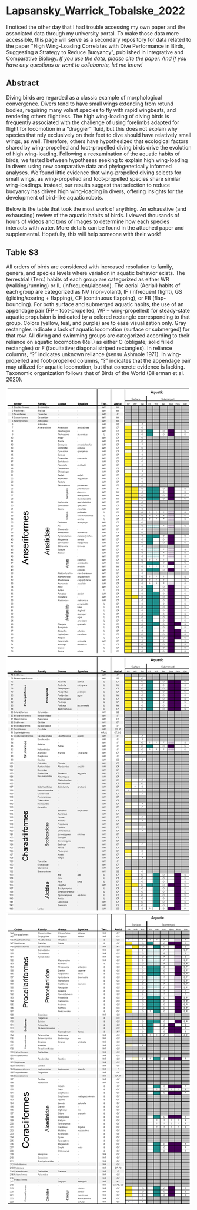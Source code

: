 # Lapsansky_Warrick_Tobalske_2022
I noticed the other day that I had trouble accessing my own paper and the associated data through my university portal. To make those data more accessible, this page will serve as a secondary repository for data related to the paper "High Wing-Loading Correlates with Dive Performance in Birds, Suggesting a Strategy to Reduce Buoyancy", published in Integrative and Comparative Biology. *If you use the data, please cite the paper. And if you have any questions or want to collaborate, let me know!*

## Abstract

Diving birds are regarded as a classic example of morphological convergence. Divers tend to have small wings extending from rotund bodies, requiring many volant species to fly with rapid wingbeats, and rendering others flightless. The high wing-loading of diving birds is frequently associated with the challenge of using forelimbs adapted for flight for locomotion in a “draggier” fluid, but this does not explain why species that rely exclusively on their feet to dive should have relatively small wings, as well. Therefore, others have hypothesized that ecological factors shared by wing-propelled and foot-propelled diving birds drive the evolution of high wing-loading. Following a reexamination of the aquatic habits of birds, we tested between hypotheses seeking to explain high wing-loading in divers using new comparative data and phylogenetically informed analyses. We found little evidence that wing-propelled diving selects for small wings, as wing-propelled and foot-propelled species share similar wing-loadings. Instead, our results suggest that selection to reduce buoyancy has driven high wing-loading in divers, offering insights for the development of bird-like aquatic robots.


Below is the table that took the most work of anything. An exhaustive (and exhausting) review of the aquatic habits of birds. I viewed thousands of hours of videos and tons of images to determine how each species interacts with water. More details can be found in the attached paper and supplemental. Hopefully, this will help someone with their work! 

## Table S3
All orders of birds are considered with increased resolution to family, genera, and species levels where variation in aquatic behavior exists. The terrestrial (Terr.) habits of each group are categorized as either WR (walking/running) or IL (infrequent/labored). The aerial (Aerial) habits of each group are categorized as NV (non-volant), IF (infrequent flight), GS (gliding/soaring + flapping), CF (continuous flapping), or FB (flap-bounding). For both surface and submerged aquatic habits, the use of an appendage pair (FP – foot-propelled, WP – wing-propelled) for steady-state aquatic propulsion is indicated by a colored rectangle corresponding to that group. Colors (yellow, teal, and purple) are to ease visualization only. Gray rectangles indicate a lack of aquatic locomotion (surface or submerged) for that row. All diving and swimming groups are categorized according to their reliance on aquatic locomotion (Rel.) as either O (obligate; solid filled rectangles) or F (facultative; diagonal striped rectangles). In reliance columns, “?” indicates unknown reliance (sensu Ashmole 1971). In wing-propelled and foot-propelled columns, “?” indicates that the appendage pair may utilized for aquatic locomotion, but that concrete evidence is lacking. Taxonomic organization follows that of Birds of the World (Billerman et al. 2020).

![Image](TableS3_LocomotorHabitsOfBirds_Page_1.png)
![Image](TableS3_LocomotorHabitsOfBirds_Page_2.png)
![Image](TableS3_LocomotorHabitsOfBirds_Page_3.png)
